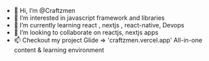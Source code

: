 - 👋 Hi, I’m @Craftzmen
- 👀 I’m interested in javascript framework and libraries
- 🌱 I’m currently learning react , nextjs , react-native, Devops
- 💞️ I’m looking to collaborate on reactjs, nextjs apps
- 📫 Checkout my project Glide  => 'craftzmen.vercel.app' All-in-one content & learning environment

<!---
Craftzmen/Craftzmen is a ✨ special ✨ repository because its `README.md` (this file) appears on your GitHub profile.
You can click the Preview link to take a look at your changes.
--->
